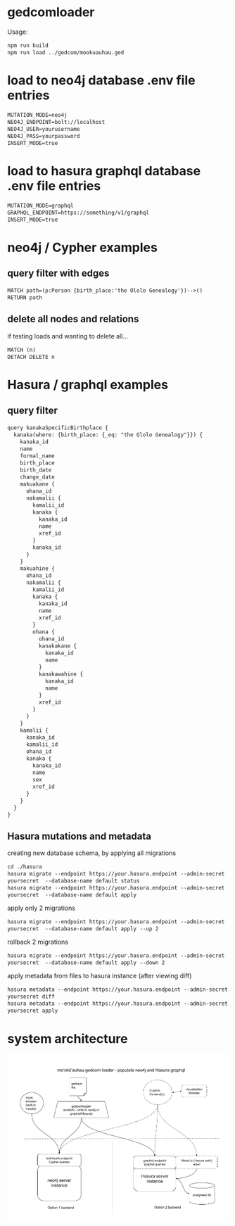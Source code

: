 
# gedcomloader

Usage:

```
npm run build
npm run load ../gedcom/mookuauhau.ged
```

# load to neo4j database .env file entries

```
MUTATION_MODE=neo4j
NEO4J_ENDPOINT=bolt://localhost
NEO4J_USER=yourusername
NEO4J_PASS=yourpassword
INSERT_MODE=true
```

# load to hasura graphql database .env file entries

```
MUTATION_MODE=graphql
GRAPHQL_ENDPOINT=https://something/v1/graphql
INSERT_MODE=true
```

# neo4j / Cypher examples

## query filter with edges

```
MATCH path=(p:Person {birth_place:'the Ololo Genealogy'})-->()
RETURN path
```

## delete all nodes and relations

if testing loads and wanting to delete all...

```
MATCH (n)
DETACH DELETE n
```

# Hasura / graphql examples

## query filter 

```
query kanakaSpecificBirthplace {
  kanaka(where: {birth_place: {_eq: "the Ololo Genealogy"}}) {
    kanaka_id
    name
    formal_name
    birth_place
    birth_date
    change_date
    makuakane {
      ohana_id
      nakamalii {
        kamalii_id
        kanaka {
          kanaka_id
          name
          xref_id
        }
        kanaka_id
      }
    }
    makuahine {
      ohana_id
      nakamalii {
        kamalii_id
        kanaka {
          kanaka_id
          name
          xref_id
        }
        ohana {
          ohana_id
          kanakakane {
            kanaka_id
            name
          }
          kanakawahine {
            kanaka_id
            name
          }
          xref_id
        }
      }
    }
    kamalii {
      kanaka_id
      kamalii_id
      ohana_id
      kanaka {
        kanaka_id
        name
        sex
        xref_id
      }
    }
  }
}
```

## Hasura mutations and metadata

creating new database schema, by applying all migrations 

```
cd ./hasura
hasura migrate --endpoint https://your.hasura.endpoint --admin-secret yoursecret  --database-name default status
hasura migrate --endpoint https://your.hasura.endpoint --admin-secret yoursecret  --database-name default apply
```

apply only 2 migrations 
```
hasura migrate --endpoint https://your.hasura.endpoint --admin-secret yoursecret  --database-name default apply --up 2
```

rollback 2 migrations 
```
hasura migrate --endpoint https://your.hasura.endpoint --admin-secret yoursecret  --database-name default apply --down 2
```

apply metadata from files to hasura instance (after viewing diff)
```
hasura metadata --endpoint https://your.hasura.endpoint --admin-secret yoursecret diff
hasura metadata --endpoint https://your.hasura.endpoint --admin-secret yoursecret apply
```

# system architecture

![software architecture diagram](static/moʻokūʻauhau-gedcom-loader.png?raw=true)


